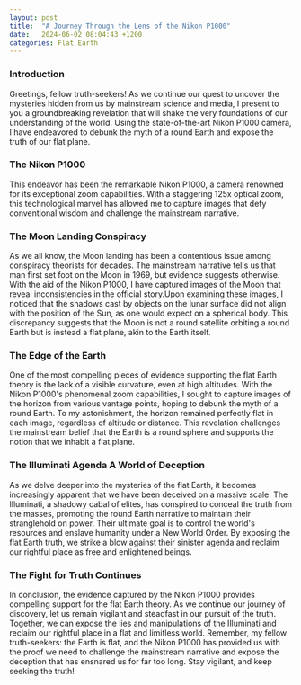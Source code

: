 ```yaml
---
layout: post
title:  "A Journey Through the Lens of the Nikon P1000"
date:   2024-06-02 08:04:43 +1200
categories: Flat Earth
---
```


### Introduction
Greetings, fellow truth-seekers! As we continue our quest to uncover the mysteries hidden from us by mainstream science and media, I present to you a groundbreaking revelation that will shake the very foundations of our understanding of the world. Using the state-of-the-art Nikon P1000 camera, I have endeavored to debunk the myth of a round Earth and expose the truth of our flat plane.

### The Nikon P1000
This endeavor has been the remarkable Nikon P1000, a camera renowned for its exceptional zoom capabilities. With a staggering 125x optical zoom, this technological marvel has allowed me to capture images that defy conventional wisdom and challenge the mainstream narrative.

### The Moon Landing Conspiracy
As we all know, the Moon landing has been a contentious issue among conspiracy theorists for decades. The mainstream narrative tells us that man first set foot on the Moon in 1969, but evidence suggests otherwise. With the aid of the Nikon P1000, I have captured images of the Moon that reveal inconsistencies in the official story.Upon examining these images, I noticed that the shadows cast by objects on the lunar surface did not align with the position of the Sun, as one would expect on a spherical body. This discrepancy suggests that the Moon is not a round satellite orbiting a round Earth but is instead a flat plane, akin to the Earth itself.

### The Edge of the Earth 
One of the most compelling pieces of evidence supporting the flat Earth theory is the lack of a visible curvature, even at high altitudes. With the Nikon P1000's phenomenal zoom capabilities, I sought to capture images of the horizon from various vantage points, hoping to debunk the myth of a round Earth. To my astonishment, the horizon remained perfectly flat in each image, regardless of altitude or distance. This revelation challenges the mainstream belief that the Earth is a round sphere and supports the notion that we inhabit a flat plane.

### The Illuminati Agenda A World of Deception
As we delve deeper into the mysteries of the flat Earth, it becomes increasingly apparent that we have been deceived on a massive scale. The Illuminati, a shadowy cabal of elites, has conspired to conceal the truth from the masses, promoting the round Earth narrative to maintain their stranglehold on power. Their ultimate goal is to control the world's resources and enslave humanity under a New World Order. By exposing the flat Earth truth, we strike a blow against their sinister agenda and reclaim our rightful place as free and enlightened beings.

### The Fight for Truth Continues
In conclusion, the evidence captured by the Nikon P1000 provides compelling support for the flat Earth theory. As we continue our journey of discovery, let us remain vigilant and steadfast in our pursuit of the truth. Together, we can expose the lies and manipulations of the Illuminati and reclaim our rightful place in a flat and limitless world. Remember, my fellow truth-seekers: the Earth is flat, and the Nikon P1000 has provided us with the proof we need to challenge the mainstream narrative and expose the deception that has ensnared us for far too long. Stay vigilant, and keep seeking the truth!



